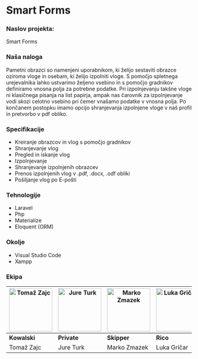 # Smart Forms


### Naslov projekta:
Smart Forms 

### Naša naloga
Pametni obrazci so namenjeni uporabnikom, ki želijo sestaviti obrazce oziroma vloge in osebam, ki želijo izpolniti vloge. S pomočjo spletnega urejevalnika lahko ustvarimo željeno vsebino in s pomočjo gradnikov definiramo vnosna polja za potrebne podatke. Pri izpolnjevanju takšne vloge ni klasičnega pisanja na list papirja, ampak nas čarovnik za izpolnjevanje vodi skozi celotno vsebino pri čemer vnašamo podatke v vnosna polja. Po končanem postopku imamo opcijo shranjevanja izpolnjene vloge v naš profil in pretvorbo v pdf obliko.

### Specifikacije
- Kreiranje obrazcov in vlog s pomočjo gradnikov
- Shranjevanje vlog
- Pregled in iskanje vlog
- Izpolnjevanje
- Shranjevanje izpolnjenih obrazcev
- Prenos izpolnjenih vlog v .pdf, .docx, .odf obliki
- Pošiljanje vlog po E-pošti

### Tehnologije
- Laravel
- Php
- Materialize
- Eloquent (ORM)


### Okolje
- Visual Studio Code
- Xampp



### Ekipa


| [<img alt="Tomaž Zajc" src="https://avatars2.githubusercontent.com/u/49161955?s=400&v=4" width="117">](https://github.com/KnightFury1) | [<img alt="Jure Turk" src="https://github.com/Jurkko.png" width="117">](https://github.com/Jurkko) | [<img alt="Marko Zmazek" src="https://avatars0.githubusercontent.com/u/39406652?s=400&v=4" width="117">](https://github.com/zmazk123) | [<img alt="Luka Gričar" src="https://avatars2.githubusercontent.com/u/33715913?s=400&v=4" width="117">](https://github.com/luks104) |
| ------------- | ------------- | ------------- | ------------- |
| <b>Kowalski</b> | <b>Private</b> | <b>Skipper</b> | <b>Rico</b> |
| Tomaž Zajc | Jure Turk | Marko Zmazek | Luka Gričar |


